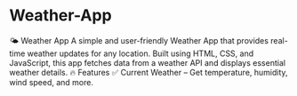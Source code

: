 # Weather-App
🌤 Weather App A simple and user-friendly Weather App that provides real-time weather updates for any location. Built using HTML, CSS, and JavaScript, this app fetches data from a weather API and displays essential weather details.  🔥 Features ✅ Current Weather – Get temperature, humidity, wind speed, and more.
